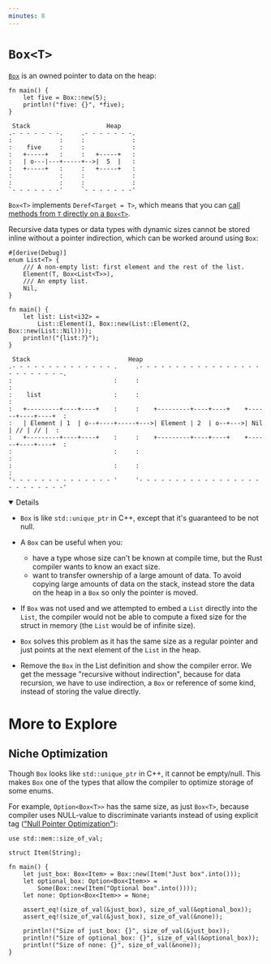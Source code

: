 ```yaml
---
minutes: 8
---
```


# `Box<T>`

[`Box`](https://doc.rust-lang.org/std/boxed/struct.Box.html) is an owned pointer
to data on the heap:

```rust,editable
fn main() {
    let five = Box::new(5);
    println!("five: {}", *five);
}
```

```bob
 Stack                     Heap
.- - - - - - -.     .- - - - - - -.
:             :     :             :
:    five     :     :             :
:   +-----+   :     :   +-----+   :
:   | o---|---+-----+-->|  5  |   :
:   +-----+   :     :   +-----+   :
:             :     :             :
:             :     :             :
`- - - - - - -'     `- - - - - - -'
```

`Box<T>` implements `Deref<Target = T>`, which means that you can
[call methods
from `T` directly on a `Box<T>`](https://doc.rust-lang.org/std/ops/trait.Deref.html#more-on-deref-coercion).

Recursive data types or data types with dynamic sizes cannot be stored inline
without a pointer indirection, which can be worked around using `Box`:

```rust,editable
#[derive(Debug)]
enum List<T> {
    /// A non-empty list: first element and the rest of the list.
    Element(T, Box<List<T>>),
    /// An empty list.
    Nil,
}

fn main() {
    let list: List<i32> =
        List::Element(1, Box::new(List::Element(2, Box::new(List::Nil))));
    println!("{list:?}");
}
```

```bob
 Stack                           Heap
.- - - - - - - - - - - - - - .     .- - - - - - - - - - - - - - - - - - - - - - - - -.
:                            :     :                                                 :
:    list                    :     :                                                 :
:   +---------+----+----+    :     :    +---------+----+----+    +------+----+----+  :
:   | Element | 1  | o--+----+-----+--->| Element | 2  | o--+--->| Nil  | // | // |  :
:   +---------+----+----+    :     :    +---------+----+----+    +------+----+----+  :
:                            :     :                                                 :
:                            :     :                                                 :
'- - - - - - - - - - - - - - '     '- - - - - - - - - - - - - - - - - - - - - - - - -'
```

<details open="true">

- `Box` is like `std::unique_ptr` in C++, except that it's guaranteed to be not
  null.
- A `Box` can be useful when you:
  - have a type whose size can't be known at compile time, but the Rust compiler
    wants to know an exact size.
  - want to transfer ownership of a large amount of data. To avoid copying large
    amounts of data on the stack, instead store the data on the heap in a `Box`
    so only the pointer is moved.

- If `Box` was not used and we attempted to embed a `List` directly into the
  `List`, the compiler would not be able to compute a fixed size for the struct
  in memory (the `List` would be of infinite size).

- `Box` solves this problem as it has the same size as a regular pointer and
  just points at the next element of the `List` in the heap.

- Remove the `Box` in the List definition and show the compiler error. We get
  the message "recursive without indirection", because for data recursion, we
  have to use indirection, a `Box` or reference of some kind, instead of storing
  the value directly.

# More to Explore

## Niche Optimization

Though `Box` looks like `std::unique_ptr` in C++, it cannot be empty/null. This
makes `Box` one of the types that allow the compiler to optimize storage of some
enums.

For example, `Option<Box<T>>` has the same size, as just `Box<T>`, because
compiler uses NULL-value to discriminate variants instead of using explicit tag
(["Null Pointer Optimization"](https://doc.rust-lang.org/std/option/#representation)):

```rust,editable
use std::mem::size_of_val;

struct Item(String);

fn main() {
    let just_box: Box<Item> = Box::new(Item("Just box".into()));
    let optional_box: Option<Box<Item>> =
        Some(Box::new(Item("Optional box".into())));
    let none: Option<Box<Item>> = None;

    assert_eq!(size_of_val(&just_box), size_of_val(&optional_box));
    assert_eq!(size_of_val(&just_box), size_of_val(&none));

    println!("Size of just_box: {}", size_of_val(&just_box));
    println!("Size of optional_box: {}", size_of_val(&optional_box));
    println!("Size of none: {}", size_of_val(&none));
}
```

</details>
